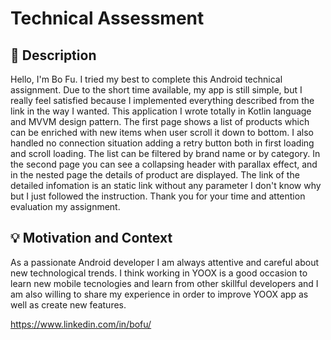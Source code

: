 # Technical Assessment


## :scroll: Description
Hello, I'm Bo Fu. I tried my best to complete this Android technical assignment. Due to the short time available, my app is still simple, but I really feel satisfied because I implemented everything described from the link in the way I wanted. This application I wrote totally in Kotlin language and MVVM design pattern. The first page shows a list of products which can be enriched with new items when user scroll it down to bottom. I also handled no connection situation adding a retry button both in first loading and scroll loading. The list can be filtered by brand name or by category. In the second page you can see a collapsing header with parallax effect, and in the nested page the details of product are displayed. The link of the detailed infomation is an static link without any parameter I don't know why but I just followed the instruction. Thank you for your time and attention evaluation my assignment.

## :bulb: Motivation and Context
As a passionate Android developer I am always attentive and careful about new technological trends. I think working in YOOX is a good occasion to learn new mobile tecnologies and learn from other skillful developers and I am also willing to share my experience in order to improve YOOX app as well as create new features.

https://www.linkedin.com/in/bofu/